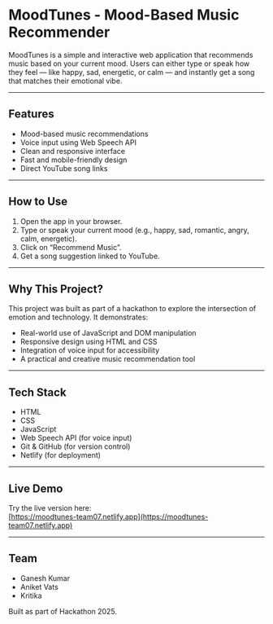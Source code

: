 # MoodTunes - Mood-Based Music Recommender

MoodTunes is a simple and interactive web application that recommends music based on your current mood. Users can either type or speak how they feel — like happy, sad, energetic, or calm — and instantly get a song that matches their emotional vibe.

---

## Features

- Mood-based music recommendations
- Voice input using Web Speech API
- Clean and responsive interface
- Fast and mobile-friendly design
- Direct YouTube song links

---

## How to Use

1. Open the app in your browser.
2. Type or speak your current mood (e.g., happy, sad, romantic, angry, calm, energetic).
3. Click on “Recommend Music”.
4. Get a song suggestion linked to YouTube.

---

## Why This Project?

This project was built as part of a hackathon to explore the intersection of emotion and technology. It demonstrates:

- Real-world use of JavaScript and DOM manipulation
- Responsive design using HTML and CSS
- Integration of voice input for accessibility
- A practical and creative music recommendation tool

---

## Tech Stack

- HTML  
- CSS  
- JavaScript  
- Web Speech API (for voice input)  
- Git & GitHub (for version control)  
- Netlify (for deployment)

---

## Live Demo

Try the live version here:  
[https://moodtunes-team07.netlify.app](https://moodtunes-team07.netlify.app)

---

## Team

- Ganesh Kumar  
- Aniket Vats  
- Kritika  

Built as part of Hackathon 2025.
